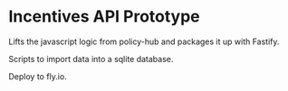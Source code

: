 # Incentives API Prototype

Lifts the javascript logic from policy-hub and packages it up with Fastify.

Scripts to import data into a sqlite database.

Deploy to fly.io.